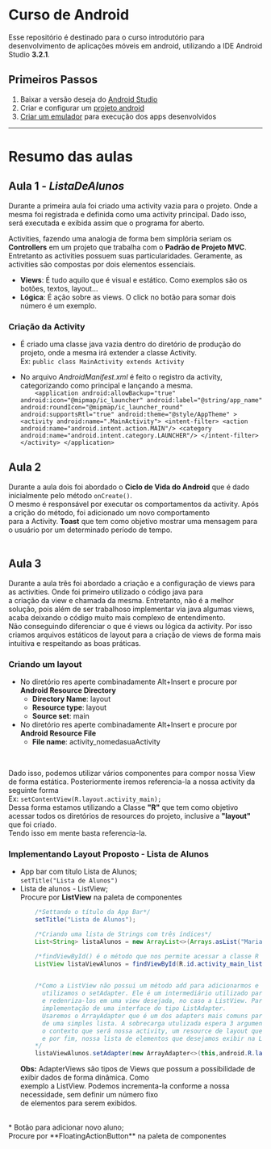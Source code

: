 # Curso de Android
Esse repositório é destinado para o curso introdutório para desenvolvimento de aplicações móveis em android, utilizando a IDE Android Studio **3.2.1**.

## Primeiros Passos
1. Baixar a versão deseja do [Android Studio](https://developer.android.com/studio/archive)
2. Criar e configurar um [projeto android](https://developer.android.com/training/basics/firstapp/creating-project)
3. [Criar um emulador](https://developer.android.com/training/basics/firstapp/running-app) para execução dos apps desenvolvidos

***

# Resumo das aulas
## Aula 1 - *ListaDeAlunos*
Durante a primeira aula foi criado uma activity vazia para o projeto. Onde a mesma foi registrada e definida como uma activity principal. 
Dado isso, será executada e exibida assim que o programa for aberto.

Activities, fazendo uma analogia de forma bem simplória seriam os **Controllers** em um projeto que trabalha com o **Padrão de Projeto MVC**.
Entretanto as activities possuem suas particularidades. Geramente, as activities são compostas por dois elementos essenciais.

- **Views**: É tudo aquilo que é visual e estático. Como exemplos são os botões, textos, layout...
- **Lógica**: É ação sobre as views. O click no botão para somar dois número é um exemplo.

### Criação da Activity
 - É criado uma classe java vazia dentro do diretório de produção do projeto, onde a mesma irá extender a classe Activity.<br/>
Ex: `public class MainActivity extends Activity`
 
 - No arquivo *AndroidManifest.xml* é feito o registro da activity, categorizando como principal e lançando a mesma.<br/>
  `    <application
        android:allowBackup="true"
        android:icon="@mipmap/ic_launcher"
        android:label="@string/app_name"
        android:roundIcon="@mipmap/ic_launcher_round"
        android:supportsRtl="true"
        android:theme="@style/AppTheme" >
        <activity android:name=".MainActivity">
            <intent-filter>
                <action android:name="android.intent.action.MAIN"/>
                <category android:name="android.intent.category.LAUNCHER"/>
            </intent-filter>
        </activity>
      </application>`
      
## Aula 2
Durante a aula dois foi abordado o **Ciclo de Vida do Android** que é dado inicialmente pelo método `onCreate()`.</br> 
O mesmo é responsável por executar os comportamentos da activity. Após a crição do método, foi adicionado um novo comportamento</br>
para a Activity. **Toast** que tem como objetivo mostrar uma mensagem para o usuário por um determinado período de tempo.</br></br>


## Aula 3
Durante a aula três foi abordado a criação e a configuração de views para as activities. Onde foi primeiro utilizado o código java para</br>
a criação da view e chamada da mesma. Entretanto, não é a melhor solução, pois além de ser trabalhoso implementar via java algumas views, acaba deixando o código muito mais complexo de entendimento.</br>
Não conseguindo diferenciar o que é views ou lógica da activity. Por isso criamos arquivos estáticos de layout para a criação de views de forma mais intuitiva e respeitando
as boas práticas.

### Criando um layout
 * No diretório res aperte combinadamente Alt+Insert e procure por **Android Resource Directory**
    * **Directory Name**: layout
    * **Resource type**: layout
    * **Source set**: main
 * No diretório res aperte combinadamente Alt+Insert e procure por **Android Resource File**
    * **File name**: activity_nomedasuaActivity
</br>

Dado isso, podemos utilizar vários componentes para compor nossa View de forma estática. Posteriormente iremos referencia-la a nossa activity da seguinte forma</br>
Ex: `setContentView(R.layout.activity_main);`</br>
Dessa forma estamos utilizando a Classe **"R"** que tem como objetivo acessar todos os diretórios de resources do projeto, inclusive a **"layout"** que foi criado.</br>
Tendo isso em mente basta referencia-la.

### Implementando Layout Proposto - Lista de Alunos
* App bar com título Lista de Alunos;</br>
   `setTitle("Lista de Alunos")`</br>
* Lista de alunos - ListView;</br>
   Procure por **ListView** na paleta de componentes</br>
    ```Java
        /*Settando o título da App Bar*/
        setTitle("Lista de Alunos");

        /*Criando uma lista de Strings com três índices*/
        List<String> listaAlunos = new ArrayList<>(Arrays.asList("Maria","Thiago","Francivaldo"));

        /*findViewById() é o método que nos permite acessar a classe R e pegar o id da view ListView que criamos*/
        ListView listaViewAlunos = findViewById(R.id.activity_main_lista_de_alunos);
        

        /*Como a ListView não possui um método add para adicionarmos e exibir a lista que criamos
          utilizamos o setAdapter. Ele é um intermediário utilizado para pegar os dados da lista
          e redenriza-los em uma view desejada, no caso a ListView. Para isso, ele espera como parâmetro a
          implementação de uma interface do tipo ListAdapter.
          Usaremos o ArrayAdapter que é um dos adapters mais comuns para a exibição
          de uma simples lista. A sobrecarga utulizada espera 3 argumentos, sendo o primeiro
          o contexto que será nossa activity, um resource de layout que possua apenas uma view do tipo TextView
          e por fim, nossa lista de elementos que desejamos exibir na ListView.
        */
        listaViewAlunos.setAdapter(new ArrayAdapter<>(this,android.R.layout.simple_list_item_1,listaAlunos));

    ```
    **Obs:** AdapterViews são tipos de Views que possum a possibilidade de exibir dados de forma dinâmica. Como</br>
             exemplo a ListView. Podemos incrementa-la conforme a nossa necessidade, sem definir um número fixo</br>
             de elementos para serem exibidos.
</br>
* Botão para adicionar novo aluno;</br>
    Procure por **FloatingActionButton** na paleta de componentes











